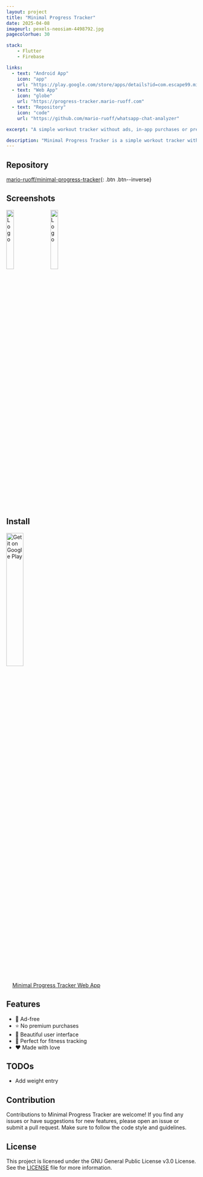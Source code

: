 ```yaml
---
layout: project
title: "Minimal Progress Tracker"
date: 2025-04-08
imageurl: pexels-neosiam-4498792.jpg
pagecolorhue: 30

stack:
    - Flutter
    - Firebase

links:
  - text: "Android App"
    icon: "app"
    url: "https://play.google.com/store/apps/details?id=com.escape99.minimalprogresstracker"
  - text: "Web App"
    icon: "globe"
    url: "https://progress-tracker.mario-ruoff.com"
  - text: "Repository"
    icon: "code"
    url: "https://github.com/mario-ruoff/whatsapp-chat-analyzer"

excerpt: "A simple workout tracker without ads, in-app purchases or premium versions"

description: "Minimal Progress Tracker is a simple workout tracker without ads, in-app purchases or premium versions, written in Flutter. Focus entirely on tracking your workout and see your training progress transparently."
---
```


## Repository
[mario-ruoff/minimal-progress-tracker](https://github.com/mario-ruoff/minimal-progress-tracker){: .btn .btn--inverse}

## Screenshots
  <img alt="Logo" src="/images/minimal-progress-tracker-screenshot-1.png" width="20%" />
  &nbsp;&nbsp;
  <img alt="Logo" src="/images/minimal-progress-tracker-screenshot-2.png" width="20%" />

## Install
<a href='https://play.google.com/store/apps/details?id=com.escape99.minimalprogresstracker&pcampaignid=pcampaignidMKT-Other-global-all-co-prtnr-py-PartBadge-Mar2515-1'><img width="30%" alt='Get it on Google Play' src='https://play.google.com/intl/en_us/badges/static/images/badges/en_badge_web_generic.png'/></a>

<a href="https://progress-tracker.mario-ruoff.com" class="btn btn--info btn--large" style="margin-left: 12pt">Minimal Progress Tracker Web App</a>

## Features
- 🎉 Ad-free
- ⭐️ No premium purchases
- 🌹 Beautiful user interface
- 💪 Perfect for fitness tracking
- ❤️️ Made with love

## TODOs
- Add weight entry

## Contribution
Contributions to Minimal Progress Tracker are welcome! If you find any issues or have suggestions for new features, please open an issue or submit a pull request. Make sure to follow the code style and guidelines.

## License
This project is licensed under the GNU General Public License v3.0 License. See the [LICENSE](https://github.com/mario-ruoff/minimal-progress-tracker/blob/main/LICENSE) file for more information.
